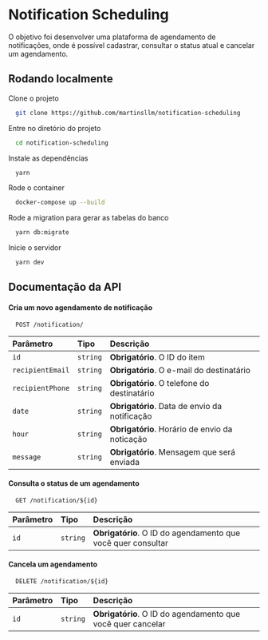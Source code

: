
# Notification Scheduling

O objetivo foi desenvolver uma plataforma de agendamento de notificações, onde é possível cadastrar, consultar o status atual e cancelar um agendamento.


## Rodando localmente

Clone o projeto

```bash
  git clone https://github.com/martinsllm/notification-scheduling
```

Entre no diretório do projeto

```bash
  cd notification-scheduling
```

Instale as dependências

```bash
  yarn
```

Rode o container

```bash
  docker-compose up --build
```

Rode a migration para gerar as tabelas do banco

```bash
  yarn db:migrate
```

Inicie o servidor

```bash
  yarn dev
```


## Documentação da API


#### Cria um novo agendamento de notificação

```http
  POST /notification/
```

| Parâmetro   | Tipo       | Descrição                                   |
| :---------- | :--------- | :------------------------------------------ |
| `id`      | `string` | **Obrigatório**. O ID do item |
| `recipientEmail`      | `string` | **Obrigatório**. O e-mail do destinatário |
| `recipientPhone`      | `string` | **Obrigatório**. O telefone do destinatário |
| `date`      | `string` | **Obrigatório**. Data de envio da notificação |
| `hour`      | `string` | **Obrigatório**. Horário de envio da noticação |
| `message`      | `string` | **Obrigatório**. Mensagem que será enviada |

#### Consulta o status de um agendamento

```http
  GET /notification/${id}
```

| Parâmetro   | Tipo       | Descrição                                   |
| :---------- | :--------- | :------------------------------------------ |
| `id`      | `string` | **Obrigatório**. O ID do agendamento que você quer consultar |

#### Cancela um agendamento

```http
  DELETE /notification/${id}
```

| Parâmetro   | Tipo       | Descrição                                   |
| :---------- | :--------- | :------------------------------------------ |
| `id`      | `string` | **Obrigatório**. O ID do agendamento que você quer cancelar |
